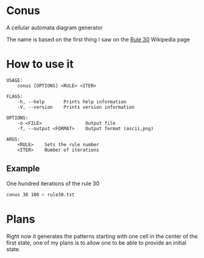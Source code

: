 # Conus
A cellular automata diagram generator

The name is based on the first thing I saw on the [Rule 30](https://en.wikipedia.org/wiki/Rule_30) Wikipedia page

# How to use it

```
USAGE:
    conus [OPTIONS] <RULE> <ITER>

FLAGS:
    -h, --help       Prints help information
    -V, --version    Prints version information

OPTIONS:
    -o <FILE>                Output file
    -f, --output <FORMAT>    Output format (ascii,png)

ARGS:
    <RULE>    Sets the rule number
    <ITER>    Number of iterations
```

## Example

One hundred iterations of the rule 30
```bash
conus 30 100 > rule30.txt
```

# Plans
Right now it generates the patterns starting with one cell in the center of the first state, one of my plans is to allow one to be able to provide an initial state.
